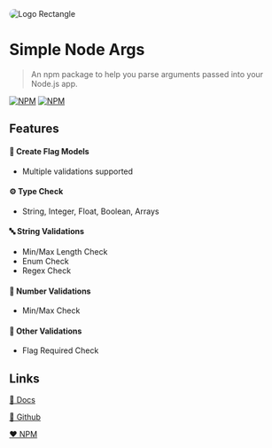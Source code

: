 <!-- TODO: Change README -->

<img src="https://res.cloudinary.com/dej0qc8lq/image/upload/v1626001270/logos/Rectangle_w2j31a.png" style="border-radius: 10px" alt="Logo Rectangle"/>

# Simple Node Args

> An npm package to help you parse arguments passed into your Node.js app.

[![NPM](https://img.shields.io/npm/dt/simple-node-args?style=for-the-badge)](https://www.npmjs.com/package/simple-node-args)
[![NPM](https://img.shields.io/npm/v/simple-node-args?style=for-the-badge)](https://www.npmjs.com/package/simple-node-args)

## Features

#### 🧰 Create Flag Models
  - Multiple validations supported

#### ⚙️ Type Check
  - String, Integer, Float, Boolean, Arrays

#### 🔤 String Validations
  - Min/Max Length Check
  - Enum Check
  - Regex Check

#### 🔢 Number Validations
  - Min/Max Check

#### 🧮 Other Validations
  - Flag Required Check

## Links

[📘 Docs](https://mafgit.github.io/simple-node-args/)

[🖤 Github](https://github.com/mafgit/simple-node-args)

[❤️ NPM](https://www.npmjs.com/package/simple-node-args)